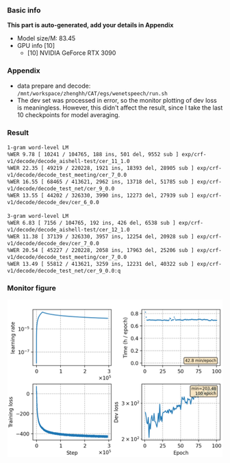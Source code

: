 ### Basic info

**This part is auto-generated, add your details in Appendix**

* Model size/M: 83.45
* GPU info \[10\]
  * \[10\] NVIDIA GeForce RTX 3090

### Appendix

* data prepare and decode: `/mnt/workspace/zhenghh/CAT/egs/wenetspeech/run.sh`
* The dev set was processed in error, so the monitor plotting of dev loss is meaningless. However, this didn't affect the result, since I take the last 10 checkpoints for model averaging.

### Result
```
1-gram word-level LM
%WER 9.78 [ 10241 / 104765, 188 ins, 501 del, 9552 sub ] exp/crf-v1/decode/decode_aishell-test/cer_11_1.0
%WER 22.35 [ 49219 / 220228, 1921 ins, 18393 del, 28905 sub ] exp/crf-v1/decode/decode_test_meeting/cer_7_0.0
%WER 16.55 [ 68465 / 413621, 2962 ins, 13718 del, 51785 sub ] exp/crf-v1/decode/decode_test_net/cer_9_0.0
%WER 13.55 [ 44202 / 326330, 3990 ins, 12273 del, 27939 sub ] exp/crf-v1/decode/decode_dev/cer_6_0.0

3-gram word-level LM
%WER 6.83 [ 7156 / 104765, 192 ins, 426 del, 6538 sub ] exp/crf-v1/decode/decode_aishell-test/cer_12_1.0
%WER 11.38 [ 37139 / 326330, 3957 ins, 12254 del, 20928 sub ] exp/crf-v1/decode/decode_dev/cer_7_0.0
%WER 20.54 [ 45227 / 220228, 2058 ins, 17963 del, 25206 sub ] exp/crf-v1/decode/decode_test_meeting/cer_7_0.0                                                                           
%WER 13.49 [ 55812 / 413621, 3259 ins, 12231 del, 40322 sub ] exp/crf-v1/decode/decode_test_net/cer_9_0.0:q
```

### Monitor figure
![monitor](./monitor.png)
